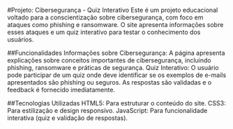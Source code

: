 #Projeto: Cibersegurança - Quiz Interativo
Este é um projeto educacional voltado para a conscientização sobre cibersegurança, com foco em ataques como phishing e ransomware. O site apresenta informações sobre esses ataques e um quiz interativo para testar o conhecimento dos usuários.

##Funcionalidades
Informações sobre Cibersegurança: A página apresenta explicações sobre conceitos importantes de cibersegurança, incluindo phishing, ransomware e práticas de segurança.
Quiz Interativo: O usuário pode participar de um quiz onde deve identificar se os exemplos de e-mails apresentados são phishing ou seguros. As respostas são validadas e o feedback é fornecido imediatamente.

##Tecnologias Utilizadas
HTML5: Para estruturar o conteúdo do site.
CSS3: Para estilização e design responsivo.
JavaScript: Para funcionalidade interativa (quiz e validação de respostas).

